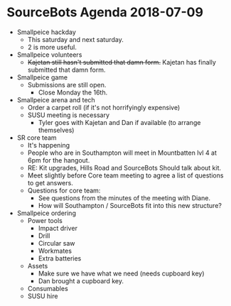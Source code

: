 # SourceBots Agenda 2018-07-09

- Smallpeice hackday
    - This saturday and next saturday.
    - 2 is more useful.
- Smallpeice volunteers
    - ~~Kajetan still hasn't submitted that damn form.~~ Kajetan has finally submitted that damn form.
- Smallpeice game
    - Submissions are still open.
        - Close Monday the 16th.
- Smallpeice arena and tech
    - Order a carpet roll (if it's not horrifyingly expensive)
    - SUSU meeting is necessary
        - Tyler goes with Kajetan and Dan if available (to arrange themselves)
- SR core team
    - It's happening
    - People who are in Southampton will meet in Mountbatten lvl 4 at 6pm for the hangout.
    - RE: Kit upgrades, Hills Road and SourceBots Should talk about kit.
    - Meet slightly before Core team meeting to agree a list of questions to get answers.
    - Questions for core team:
        - See questions from the minutes of the meeting with Diane.
        - How will Southampton / SourceBots fit into this new structure?
- Smallpeice ordering
    - Power tools
        - Impact driver
        - Drill
        - Circular saw
        - Workmates
        - Extra batteries
    - Assets
        - Make sure we have what we need (needs cupboard key)
        - Dan brought a cupboard key.
    - Consumables
    - SUSU hire

